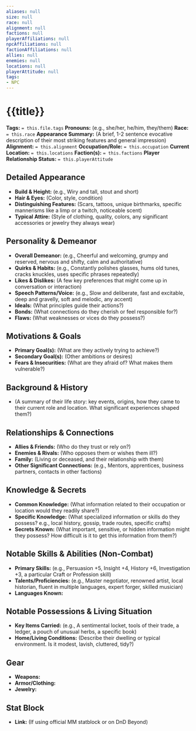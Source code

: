 ```yaml
---
aliases: null
size: null
race: null
alignment: null
factions: null
playerAffiliations: null
npcAffiliations: null
factionAffiliations: null
allies: null
enemies: null
locations: null
playerAttitude: null
tags:
- NPC
---
```


# {{title}}

**Tags:** `= this.file.tags`
**Pronouns:** (e.g., she/her, he/him, they/them)
**Race:** `= this.race`
**Appearance Summary:** (A brief, 1-2 sentence evocative description of their most striking features and general impression)
**Alignment:** `= this.alignment`
**Occupation/Role:** `= this.occupation`
**Current Location:** `= this.locations`
**Faction(s):** `= this.factions`
**Player Relationship Status:** `= this.playerAttitude`

## Detailed Appearance

* **Build & Height:** (e.g., Wiry and tall, stout and short)
* **Hair & Eyes:** (Color, style, condition)
* **Distinguishing Features:** (Scars, tattoos, unique birthmarks, specific mannerisms like a limp or a twitch, noticeable scent)
* **Typical Attire:** (Style of clothing, quality, colors, any significant accessories or jewelry they always wear)

## Personality & Demeanor

* **Overall Demeanor:** (e.g., Cheerful and welcoming, grumpy and reserved, nervous and shifty, calm and authoritative)
* **Quirks & Habits:** (e.g., Constantly polishes glasses, hums old tunes, cracks knuckles, uses specific phrases repeatedly)
* **Likes & Dislikes:** (A few key preferences that might come up in conversation or interaction)
* **Speech Patterns/Voice:** (e.g., Slow and deliberate, fast and excitable, deep and gravelly, soft and melodic, any accent)
* **Ideals:** (What principles guide their actions?)
* **Bonds:** (What connections do they cherish or feel responsible for?)
* **Flaws:** (What weaknesses or vices do they possess?)

## Motivations & Goals

* **Primary Goal(s):** (What are they actively trying to achieve?)
* **Secondary Goal(s):** (Other ambitions or desires)
* **Fears & Insecurities:** (What are they afraid of? What makes them vulnerable?)

## Background & History

* (A summary of their life story: key events, origins, how they came to their current role and location. What significant experiences shaped them?)

## Relationships & Connections

* **Allies & Friends:** (Who do they trust or rely on?)
* **Enemies & Rivals:** (Who opposes them or wishes them ill?)
* **Family:** (Living or deceased, and their relationship with them)
* **Other Significant Connections:** (e.g., Mentors, apprentices, business partners, contacts in other factions)

## Knowledge & Secrets

* **Common Knowledge:** (What information related to their occupation or location would they readily share?)
* **Specific Knowledge:** (What specialized information or skills do they possess? e.g., local history, gossip, trade routes, specific crafts)
* **Secrets Known:** (What important, sensitive, or hidden information might they possess? How difficult is it to get this information from them?)

## Notable Skills & Abilities (Non-Combat)

* **Primary Skills:** (e.g., Persuasion +5, Insight +4, History +6, Investigation +3, a particular Craft or Profession skill)
* **Talents/Proficiencies:** (e.g., Master negotiator, renowned artist, local historian, fluent in multiple languages, expert forger, skilled musician)
* **Languages Known:**

## Notable Possessions & Living Situation

* **Key Items Carried:** (e.g., A sentimental locket, tools of their trade, a ledger, a pouch of unusual herbs, a specific book)
* **Home/Living Conditions:** (Describe their dwelling or typical environment. Is it modest, lavish, cluttered, tidy?)

## Gear

* **Weapons:**
* **Armor/Clothing:**
* **Jewelry:**

## Stat Block

* **Link:** (If using official MM statblock or on DnD Beyond)

